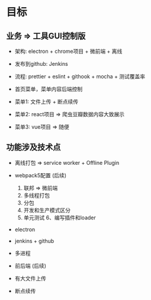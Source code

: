 # 目标

## 业务 => 工具GUI控制版
* 架构: electron + chrome项目 + 微前端 + 离线
* 发布到github: Jenkins
* 流程: prettier + eslint + githook + mocha + 测试覆盖率

* 首页菜单，菜单内容后端控制
* 菜单1: 文件上传 + 断点续传
* 菜单2: react项目 => 爬虫豆瓣数据内容大致展示
* 菜单3: vue项目 => 随便


## 功能涉及技术点
* 离线打包 => service worker + Offline Plugin
* webpack5配置                                       (后续)
  1. 联邦 => 微前端
  2. 多线程打包
  3. 分包
  4. 开发和生产模式区分
  5. 单元测试
  6、编写插件和loader

* electron
* jenkins + github
* 多进程
* 前后端 (后续)
* 有大文件上传
* 断点续传